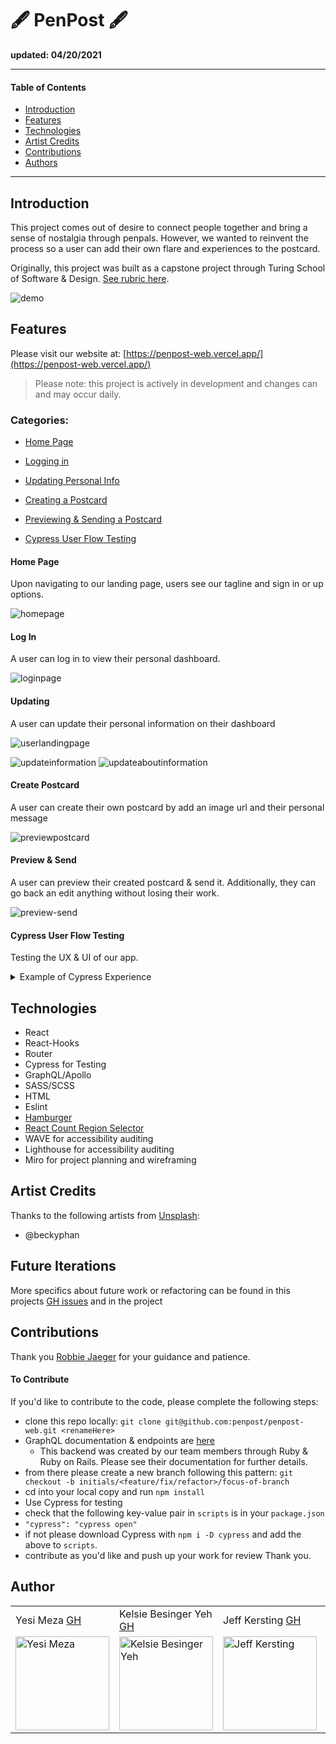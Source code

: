 # 🖋 PenPost 🖋

__updated: 04/20/2021__

---
#### Table of Contents
- [Introduction](#Introduction)
- [Features](#Features)
- [Technologies](#Techologies)
- [Artist Credits](#Artist-Credits)
- [Contributions](#Contributions)
- [Authors](#Authors)
---
## Introduction

This project comes out of desire to connect people together and bring a sense of nostalgia through penpals. However, we wanted to reinvent the process so a user can add their own flare and experiences to the postcard.

Originally, this project was built as a capstone project through Turing School of Software & Design. [See rubric here](https://mod4.turing.io/projects/capstone).

![demo](https://media.giphy.com/media/TVf6ZrcC8FQ5wfXStS/giphy.gif)

## Features

Please visit our website at:
[https://penpost-web.vercel.app/](https://penpost-web.vercel.app/)

> Please note: this project is actively in development and changes can and may occur daily.

### Categories:
- [Home Page](#Home-Page)

- [Logging in](#Log-in)

- [Updating Personal Info](#Updating)

- [Creating a Postcard](#Create-Postcard)

- [Previewing & Sending a Postcard](#Preview-&-Send)

- [Cypress User Flow Testing](#Cypress-User-Flow-Testing)

#### Home Page
Upon navigating to our landing page, users see our tagline and sign in or up options.

![homepage](https://i.imgur.com/VAYOq8i.png)

#### Log In
A user can log in to view their personal dashboard.

![loginpage](https://i.imgur.com/yXHwyAq.png)

#### Updating
A user can update their personal information on their dashboard

![userlandingpage](https://i.imgur.com/AqXK6M4.png)

![updateinformation](https://i.imgur.com/T3EvPhc.png)
![updateaboutinformation](https://i.imgur.com/jykyebc.png)

#### Create Postcard
A user can create their own postcard by add an image url and their personal message

![previewpostcard](https://i.imgur.com/hiNDAtA.png)

#### Preview & Send
A user can preview their created postcard & send it. Additionally, they can go back an edit anything without losing their work.

![preview-send](https://i.imgur.com/0yXGvi1.png)

#### Cypress User Flow Testing
Testing the UX & UI of our app.

<details>
  <summary>Example of Cypress Experience</summary>
  <br>
  <img width="600" alt="testing user flow in cypress" src="">
</details>

## Technologies
- React
- React-Hooks
- Router
- Cypress for Testing
- GraphQL/Apollo
- SASS/SCSS
- HTML
- Eslint
- [Hamburger](https://jonsuh.com/hamburgers/)
- [React Count Region Selector](https://www.npmjs.com/package/react-country-region-selector)
- WAVE for accessibility auditing
- Lighthouse for accessibility auditing
- Miro for project planning and wireframing

## Artist Credits
Thanks to the following artists from [Unsplash](https://unsplash.com/):
- @beckyphan

## Future Iterations

More specifics about future work or refactoring can be found in this projects [GH issues](https://github.com/penpost/penpost-web/issues) and in the project

## Contributions

Thank you <a href="https://github.com/robbiejaeger">Robbie Jaeger</a> for your guidance and patience.

#### To Contribute
If you'd like to contribute to the code, please complete the following steps:
- clone this repo locally: `git clone git@github.com:penpost/penpost-web.git <renameHere>`
- GraphQL documentation & endpoints are [here](https://github.com/penpost/penpost-api)
  - This backend was created by our team members through Ruby & Ruby on Rails. Please see their documentation for further details.
- from there please create a new branch following this pattern: `git checkout -b initials/<feature/fix/refactor>/focus-of-branch`
- cd into your local copy and run `npm install`
- Use Cypress for testing
 - check that the following key-value pair in `scripts` is in your `package.json`
 - `"cypress": "cypress open"`
 - if not please download Cypress with `npm i -D cypress` and add the above to `scripts`.
- contribute as you'd like and push up your work for review
Thank you.

## Author
<table>
    <tr>
        <td> Yesi Meza <a href="https://github.com/Yesi-MC">GH</a></td>
        <td> Kelsie Besinger Yeh <a href="https://github.com/kelsiebesingeryeh">GH</td>
        <td> Jeff Kersting <a href="https://github.com/JeffKersting">GH</a></td>
        <td> Gabrielle Joyce <a href="https://github.com/gaj23">GH</a></td>
        <td> Adam Etzion <a href="https://github.com/aetzion1">GH</a></td>
    </tr>
   <td><img src="https://avatars.githubusercontent.com/u/69552154?v=4" alt="Yesi Meza" width="150" height="auto" /></td>
   <td><img src="https://avatars.githubusercontent.com/u/66699027?s=400&u=d42fb1a3e7238d769ea9a7b1cea57c17a6d53ed2&v=4" alt="Kelsie Besinger Yeh" width="150" height="auto" /></td>
   <td><img src="https://avatars.githubusercontent.com/u/69732297?v=4" alt="Jeff Kersting" width="150" height="auto" /></td>
  <td><img src="https://avatars1.githubusercontent.com/u/68332132?s=460&u=a54dd9d3eede7c5ae0704846c510001c89dc88f7&v=4" alt="Gabrielle Joyce" width="150" height="auto" /></td>
  <td><img src="https://avatars.githubusercontent.com/u/60630167?v=4" alt="Adam Etzion" width="150" height="auto" /></td>
</table>
